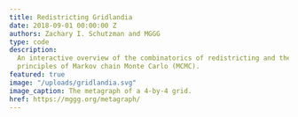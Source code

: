 ```yaml
---
title: Redistricting Gridlandia
date: 2018-09-01 00:00:00 Z
authors: Zachary I. Schutzman and MGGG
type: code
description:
  An interactive overview of the combinatorics of redistricting and the
  principles of Markov chain Monte Carlo (MCMC).
featured: true
image: "/uploads/gridlandia.svg"
image_caption: The metagraph of a 4-by-4 grid.
href: https://mggg.org/metagraph/
---
```

